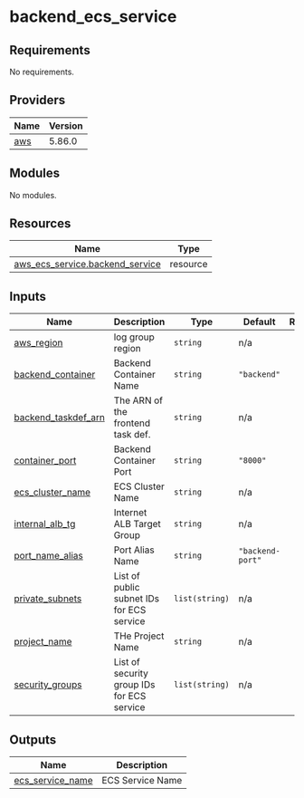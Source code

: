 # backend_ecs_service

<!-- BEGIN_TF_DOCS -->
## Requirements

No requirements.

## Providers

| Name | Version |
|------|---------|
| <a name="provider_aws"></a> [aws](#provider\_aws) | 5.86.0 |

## Modules

No modules.

## Resources

| Name | Type |
|------|------|
| [aws_ecs_service.backend_service](https://registry.terraform.io/providers/hashicorp/aws/latest/docs/resources/ecs_service) | resource |

## Inputs

| Name | Description | Type | Default | Required |
|------|-------------|------|---------|:--------:|
| <a name="input_aws_region"></a> [aws\_region](#input\_aws\_region) | log group region | `string` | n/a | yes |
| <a name="input_backend_container"></a> [backend\_container](#input\_backend\_container) | Backend Container Name | `string` | `"backend"` | no |
| <a name="input_backend_taskdef_arn"></a> [backend\_taskdef\_arn](#input\_backend\_taskdef\_arn) | The ARN of the frontend task def. | `string` | n/a | yes |
| <a name="input_container_port"></a> [container\_port](#input\_container\_port) | Backend Container Port | `string` | `"8000"` | no |
| <a name="input_ecs_cluster_name"></a> [ecs\_cluster\_name](#input\_ecs\_cluster\_name) | ECS Cluster Name | `string` | n/a | yes |
| <a name="input_internal_alb_tg"></a> [internal\_alb\_tg](#input\_internal\_alb\_tg) | Internet ALB Target Group | `string` | n/a | yes |
| <a name="input_port_name_alias"></a> [port\_name\_alias](#input\_port\_name\_alias) | Port Alias Name | `string` | `"backend-port"` | no |
| <a name="input_private_subnets"></a> [private\_subnets](#input\_private\_subnets) | List of public subnet IDs for ECS service | `list(string)` | n/a | yes |
| <a name="input_project_name"></a> [project\_name](#input\_project\_name) | THe Project Name | `string` | n/a | yes |
| <a name="input_security_groups"></a> [security\_groups](#input\_security\_groups) | List of security group IDs for ECS service | `list(string)` | n/a | yes |

## Outputs

| Name | Description |
|------|-------------|
| <a name="output_ecs_service_name"></a> [ecs\_service\_name](#output\_ecs\_service\_name) | ECS Service Name |
<!-- END_TF_DOCS -->
